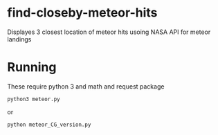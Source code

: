 # find-closeby-meteor-hits

Displayes 3 closest location of meteor hits usoing NASA API for meteor landings

# Running

These require python 3 and math and request package

`python3 meteor.py`

or 

`python meteor_CG_version.py`